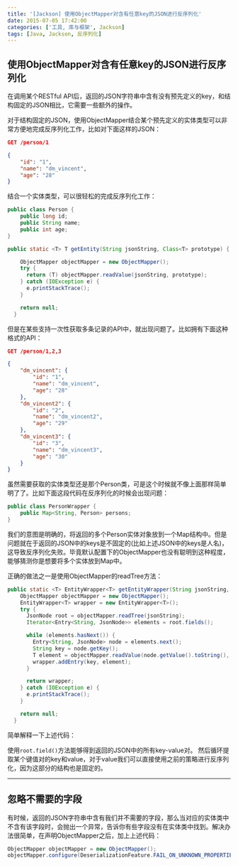 ```yaml
---
title: '[Jackson] 使用ObjectMapper对含有任意key的JSON进行反序列化'
date: 2015-07-05 17:42:00
categories: ['工具, 库与框架', Jackson]
tags: [Java, Jackson, 反序列化]
---
```


## 使用ObjectMapper对含有任意key的JSON进行反序列化

在调用某个RESTful API后，返回的JSON字符串中含有没有预先定义的key，和结构固定的JSON相比，它需要一些额外的操作。

对于结构固定的JSON，使用ObjectMapper结合某个预先定义的实体类型可以非常方便地完成反序列化工作，比如对下面这样的JSON：

```json
GET /person/1

{
	"id": "1",
	"name": "dm_vincent",
	"age": "28"
}
```

<!-- More -->

结合一个实体类型，可以很轻松的完成反序列化工作：
```java
public class Person {
	public long id;
	public String name;
	public int age;
}
```

```java
public static <T> T getEntity(String jsonString, Class<T> prototype) {

    ObjectMapper objectMapper = new ObjectMapper();
    try {
      return (T) objectMapper.readValue(jsonString, prototype);
    } catch (IOException e) {
      e.printStackTrace();
    }

    return null;
  }
```

但是在某些支持一次性获取多条记录的API中，就出现问题了。比如拥有下面这种格式的API：
```json
GET /person/1,2,3

{
	"dm_vincent": {
		"id": "1",
		"name": "dm_vincent",
		"age": "28"
	},
	"dm_vincent2": {
		"id": "2",
		"name": "dm_vincent2",
		"age": "29"
	},
	"dm_vincent3": {
		"id": "3",
		"name": "dm_vincent3",
		"age": "30"
	}
}
```

虽然需要获取的实体类型还是那个Person类，可是这个时候就不像上面那样简单明了了。比如下面这段代码在反序列化的时候会出现问题：

```java
public class PersonWrapper {
	public Map<String, Person> persons;
}
```

我们的意图是明确的，将返回的多个Person实体对象放到一个Map结构中。但是问题就在于返回的JSON中的keys是不固定的(比如上述JSON中的keys是人名)，这导致反序列化失败。毕竟默认配置下的ObjectMapper也没有聪明到这种程度，能够猜测你是想要将多个实体放到Map中。

正确的做法之一是使用ObjectMapper的readTree方法：

```java
public static <T> EntityWrapper<T> getEntityWrapper(String jsonString, Class<T> prototype) {
    ObjectMapper objectMapper = new ObjectMapper();
    EntityWrapper<T> wrapper = new EntityWrapper<T>();
    try {
      JsonNode root = objectMapper.readTree(jsonString);
      Iterator<Entry<String, JsonNode>> elements = root.fields();

      while (elements.hasNext()) {
        Entry<String, JsonNode> node = elements.next();
        String key = node.getKey();
        T element = objectMapper.readValue(node.getValue().toString(), prototype);
        wrapper.addEntry(key, element);
      }

      return wrapper;
    } catch (IOException e) {
      e.printStackTrace();
    }

    return null;
  }
```

简单解释一下上述代码：

使用`root.field()`方法能够得到返回的JSON中的所有key-value对。
然后循环提取某个键值对的key和value，对于value我们可以直接使用之前的策略进行反序列化，因为这部分的结构也是固定的。

------
## 忽略不需要的字段

有时候，返回的JSON字符串中含有我们并不需要的字段，那么当对应的实体类中不含有该字段时，会抛出一个异常，告诉你有些字段没有在实体类中找到。解决办法很简单，在声明ObjectMapper之后，加上上述代码：

```java
ObjectMapper objectMapper = new ObjectMapper();
objectMapper.configure(DeserializationFeature.FAIL_ON_UNKNOWN_PROPERTIES, false);
```
